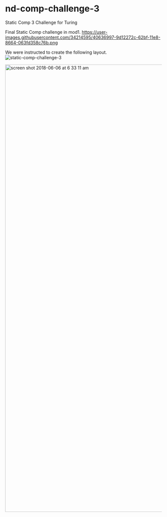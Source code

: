 # nd-comp-challenge-3
Static Comp 3 Challenge for Turing

Final Static Comp challenge in mod1.
https://user-images.githubusercontent.com/34214595/40636997-9d12272c-62bf-11e8-8664-063fd358c76b.png

We were instructed to create the following layout.
![static-comp-challenge-3](https://user-images.githubusercontent.com/34214595/41038500-9f0dbdd0-6953-11e8-9737-7b4e2311b9e3.jpg)

<img width="1440" alt="screen shot 2018-06-06 at 6 33 11 am" src="https://user-images.githubusercontent.com/34214595/41038476-8309577a-6953-11e8-8c06-9efd9aa49e65.png">

